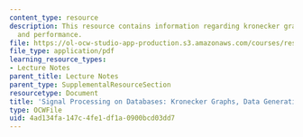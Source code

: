 ```yaml
---
content_type: resource
description: This resource contains information regarding kronecker graphs, data generation,
  and performance.
file: https://ol-ocw-studio-app-production.s3.amazonaws.com/courses/res-ll-005-mathematics-of-big-data-and-machine-learning-january-iap-2020/4ad134fa147c4fe1df1a0900bcd03dd7_MITRES_LL_005F12_Lec8.pdf
file_type: application/pdf
learning_resource_types:
- Lecture Notes
parent_title: Lecture Notes
parent_type: SupplementalResourceSection
resourcetype: Document
title: 'Signal Processing on Databases: Kronecker Graphs, Data Generation, and Performance'
type: OCWFile
uid: 4ad134fa-147c-4fe1-df1a-0900bcd03dd7
---
```

